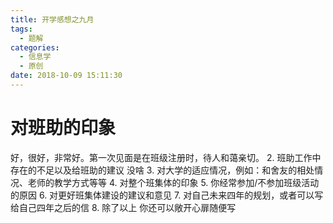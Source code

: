 ```yaml
---
title: 开学感想之九月
tags:
  - 题解
categories:
  - 信息学
  - 原创
date: 2018-10-09 15:11:30
---
```

# 对班助的印象
好，很好，非常好。第一次见面是在班级注册时，待人和蔼亲切。
2. 班助工作中存在的不足以及给班助的建议
没啥
3. 对大学的适应情况，例如：和舍友的相处情况、老师的教学方式等等
4. 对整个班集体的印象
5. 你经常参加/不参加班级活动的原因
6. 对更好班集体建设的建议和意见
7. 对自己未来四年的规划，或者可以写给自己四年之后的信
8. 除了以上  你还可以敞开心扉随便写